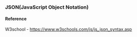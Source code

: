 ### JSON(JavaScript Object Notation)

#### Reference
W3school - https://www.w3schools.com/js/js_json_syntax.asp
